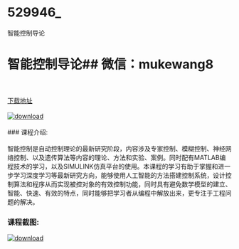 # 529946_
智能控制导论
# 智能控制导论## 微信：mukewang8
<br/></br>[下载地址](http://www.36tz.cn/article/529946 "下载地址")
<br/></br>[![download](http://36tz.cn/muke_img/2020_01_1-45-300x171.png "下载地址")](http://www.36tz.cn/article/529946 "下载地址")
<br/></br>### 课程介绍:<br/></br>智能控制是自动控制理论的最新研究阶段，内容涉及专家控制、模糊控制、神经网络控制、以及遗传算法等内容的理论、方法和实验、案例。同时配有MATLAB编程技术的学习，以及SIMULINK仿真平台的使用。本课程的学习有助于掌握和进一步学习深度学习等最新研究方向，能够使用人工智能的方法搭建控制系统，设计控制算法和程序从而实现被控对象的有效控制功能，同时具有避免数学模型的建立、智能、快速、有效的特点，同时能够把学习者从编程中解放出来，更专注于工程问题的解决。

### 课程截图:
[![download](http://36tz.cn/muke_img/2020_01_11-47.png "下载地址")](http://www.36tz.cn/article/529946 "下载地址")
